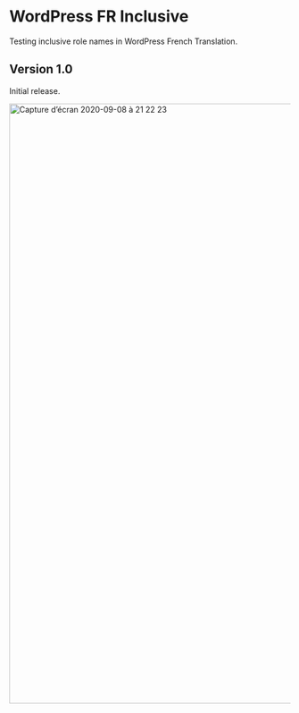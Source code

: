# WordPress FR Inclusive

Testing inclusive role names in WordPress French Translation.

## Version 1.0
Initial release.

<img width="1073" alt="Capture d’écran 2020-09-08 à 21 22 23" src="https://user-images.githubusercontent.com/1590998/92520057-4c845080-f21b-11ea-9cc6-8b690ab6312b.png">
